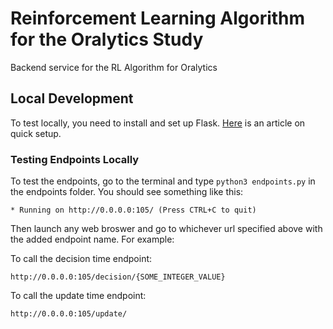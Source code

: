# Reinforcement Learning Algorithm for the Oralytics Study
Backend service for the RL Algorithm for Oralytics

## Local Development
To test locally, you need to install and set up Flask. [Here](https://towardsdatascience.com/creating-restful-apis-using-flask-and-python-655bad51b24) is an article on quick setup.

### Testing Endpoints Locally
To test the endpoints, go to the terminal and type `python3 endpoints.py` in the endpoints folder. You should see something like this:

`* Running on http://0.0.0.0:105/ (Press CTRL+C to quit)`

Then launch any web broswer and go to whichever url specified above with the added endpoint name. For example:

To call the decision time endpoint:

`http://0.0.0.0:105/decision/{SOME_INTEGER_VALUE}`

To call the update time endpoint:

`http://0.0.0.0:105/update/`
